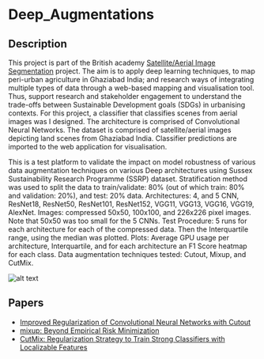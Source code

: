 # Deep_Augmentations

## Description

This project is part of the British academy [Satellite/Aerial Image Segmentation](https://wearepal.ai/projects/ssrp) project. 
The aim is to apply deep learning techniques, to map peri-urban agriculture in Ghaziabad India; and research ways of integrating multiple types of data through a web-based mapping and visualisation tool. Thus, support research and stakeholder engagement to understand the trade-offs between Sustainable Development goals (SDGs) in urbanising contexts.
For this project, a classifier that classifies scenes from aerial images was I designed. The architecture is comprised of Convolutional Neural Networks. The dataset is comprised of satellite/aerial images depicting land scenes from Ghaziabad India. Classifier predictions are imported to the web application for visualisation.


This is a test platform to validate the impact on model robustness of various data augmentation techniques on various
Deep architectures using Sussex Sustainability Research Programme (SSRP) dataset.
Stratification method was used to split the data to train/validate: 80% (out of which train: 80% and
validation: 20%), and test: 20% data.
Architectures: 4, and 5 CNN, ResNet18, ResNet50, ResNet101, ResNet152, VGG11, VGG13, VGG16, VGG19, AlexNet.
Images: compressed 50x50, 100x100, and 226x226 pixel images. Note that 50x50 was too small for the 5 CNNs.
Test Procedure: 5 runs for each architecture for each of the compressed data. Then the Interquartile range, using the median was plotted.
Plots: Average GPU usage per architecture, Interquartile, and for each architecture an F1 Score heatmap
for each class.
Data augmentation techniques tested: Cutout, Mixup, and CutMix.

![alt text](https://github.com/gvsam7/Deep_Augmentations/blob/main/Images/SSRP_Classifier.PNG)


## Papers
- [Improved Regularization of Convolutional Neural Networks with Cutout](https://arxiv.org/abs/1708.04552)
- [mixup: Beyond Empirical Risk Minimization](https://arxiv.org/abs/1710.09412)
- [CutMix: Regularization Strategy to Train Strong Classifiers with Localizable Features](https://arxiv.org/abs/1905.04899)